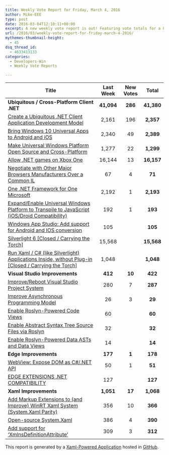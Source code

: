 ```yaml
---
title: Weekly Vote Report for Friday, March 4, 2016
author: Mike-EEE
type: post
date: 2016-03-04T12:10:11+00:00
excerpt: A new weekly vote report is out! Featuring vote totals for a Ubiquitous / Cross-Platform Client .NET (+286 New/41,380 Total), Visual Studio Improvements (+10 New/422 Total), Edge Improvements (+1 New/178 Total), and Xaml Improvements (+17 New/1,068 Total).
url: /2016/03/weekly-vote-report-for-friday-march-4-2016/
mythemes-thumbnail-height:
  - 45
dsq_thread_id:
  - 4633413133
categories:
  - Developers-Win
  - Weekly Vote Reports

---
```

| Title                                                                                                     | Last Week  |      <span class="new">New Votes</span>       |   Total    |
| --------------------------------------------------------------------------------------------------------- |:----------:|:---------------------------------------------:|:----------:|
| **Ubiquitous / Cross-Platform Client .NET**                                                               | **41,094** | <span class="new"><strong>286</strong></span> | **41,380** |
| [Create a Ubiquitous .NET Client Application Development Model][1]                                        |   2,161    |         <span class="new">196</span>          | **2,357**  |
| [Bring Windows 10 Universal Apps to Android and iOS][2]                                                   |   2,340    |          <span class="new">49</span>          | **2,389**  |
| [Make Universal Windows Platform Open Source and Cross-Platform][3]                                       |   1,277    |          <span class="new">22</span>          | **1,299**  |
| [Allow .NET games on Xbox One][4]                                                                         |   16,144   |          <span class="new">13</span>          | **16,157** |
| [Negotiate with Other Major Browsers Manufacturers Over a Common IL][5]                                   |     67     |          <span class="new">4</span>           |   **71**   |
| [One .NET Framework for One Microsoft][6]                                                                 |   2,192    |          <span class="new">1</span>           | **2,193**  |
| [Expand/Enable Universal Windows Platform to Transpile to JavaScript (iOS/Droid Compatibility)][7]        |    192     |          <span class="new">1</span>           |  **193**   |
| [Windows App Studio: Add support for Android and IOS conversion][8]                                       |    105     |           <span class="new"></span>           |  **105**   |
| [Silverlight 6 [Closed / Carrying the Torch]][9]                                                          |   15,568   |           <span class="new"></span>           | **15,568** |
| [Run Xaml / C# (like Silverlight) Applications Inside, without Plug-in [Closed / Carrying the Torch]][10] |   1,048    |           <span class="new"></span>           | **1,048**  |
| **Visual Studio Improvements**                                                                            |  **412**   | <span class="new"><strong>10</strong></span>  |  **422**   |
| [Improve/Reboot Visual Studio Project System][11]                                                         |    280     |          <span class="new">7</span>           |  **287**   |
| [Improve Asynchronous Programming Model][12]                                                              |     26     |          <span class="new">3</span>           |   **29**   |
| [Enable Roslyn-Powered Code Views][13]                                                                    |     60     |           <span class="new"></span>           |   **60**   |
| [Enable Abstract Syntax Tree Source Files via Roslyn][14]                                                 |     32     |           <span class="new"></span>           |   **32**   |
| [Enable Roslyn-Powered Data ASTs and Data Views][15]                                                      |     14     |           <span class="new"></span>           |   **14**   |
| **Edge Improvements**                                                                                     |  **177**   |  <span class="new"><strong>1</strong></span>  |  **178**   |
| [WebView: Expose DOM as C#/.NET API][16]                                                                  |     50     |          <span class="new">1</span>           |   **51**   |
| [EDGE EXTENSIONS .NET COMPATIBILITY][17]                                                                  |    127     |           <span class="new"></span>           |  **127**   |
| **Xaml Improvements**                                                                                     | **1,051**  | <span class="new"><strong>17</strong></span>  | **1,068**  |
| [Add Markup Extensions to (and Improve) WinRT Xaml System (System.Xaml Parity)][18]                       |    356     |          <span class="new">10</span>          |  **366**   |
| [Open-source System.Xaml][19]                                                                             |    386     |          <span class="new">4</span>           |  **390**   |
| [Add support for &#8216;XmlnsDefinitionAttribute&#8217;][20]                                              |    309     |          <span class="new">3</span>           |  **312**   |

This report is generated by a [Xaml-Powered Application][21] hosted in [GitHub][22].

 [1]: http://visualstudio.uservoice.com/forums/121579-visual-studio/suggestions/10027638-create-a-ubiquitous-net-client-application-develo
 [2]: https://visualstudio.uservoice.com/forums/121579-visual-studio-2015/suggestions/8912350-bring-windows-10-universal-apps-to-android-and-ios
 [3]: https://wpdev.uservoice.com/forums/110705-dev-platform/suggestions/7989744-make-universal-windows-platform-open-source-and-cr
 [4]: https://visualstudio.uservoice.com/forums/121579-visual-studio-2015/suggestions/4233646-allow-net-games-on-xbox-one
 [5]: https://wpdev.uservoice.com/forums/257854-microsoft-edge-developer/suggestions/11392869-negociate-with-other-major-browsers-maufacturers-o
 [6]: http://visualstudio.uservoice.com/forums/121579-visual-studio-2015/suggestions/4249140-one-net-framework-for-one-microsoft
 [7]: https://wpdev.uservoice.com/forums/110705-dev-platform/suggestions/7897380-expand-enable-universal-windows-platform-to-transp
 [8]: https://wpdev.uservoice.com/forums/216486-windows-app-studio/suggestions/9550647-add-support-for-andriod-and-ios-conversion
 [9]: http://visualstudio.uservoice.com/forums/121579-visual-studio/suggestions/3556619-silverlight-6
 [10]: https://wpdev.uservoice.com/forums/257854-microsoft-edge-developer/suggestions/8022150-run-xaml-c-like-silverlight-applications-ins
 [11]: http://visualstudio.uservoice.com/forums/121579-visual-studio/suggestions/9347001-improve-reboot-visual-studio-project-system
 [12]: http://visualstudio.uservoice.com/forums/121579-visual-studio/suggestions/9126493-improve-asynchronous-programming-model
 [13]: http://visualstudio.uservoice.com/forums/121579-visual-studio/suggestions/10020390-enable-roslyn-powered-code-views
 [14]: http://visualstudio.uservoice.com/forums/121579-visual-studio-2015/suggestions/7066885-enable-abstract-syntax-tree-source-files-via-rosly
 [15]: http://visualstudio.uservoice.com/forums/121579-visual-studio/suggestions/10020525-enable-roslyn-powered-data-asts-and-data-views
 [16]: https://wpdev.uservoice.com/forums/110705-dev-platform/suggestions/9126583-webview-expose-dom-as-c-net-api
 [17]: https://wpdev.uservoice.com/forums/257854-microsoft-edge-developer/suggestions/9467958-edge-extensions-net-compatibility
 [18]: https://wpdev.uservoice.com/forums/110705-dev-platform/suggestions/7232264-add-markup-extensions-to-and-improve-winrt-xaml
 [19]: http://visualstudio.uservoice.com/forums/121579-visual-studio-2015/suggestions/11234259-open-source-system-xaml
 [20]: https://wpdev.uservoice.com/forums/110705-universal-windows-platform/suggestions/9523650-add-support-for-xmlnsdefinitionattribute
 [21]: https://imgflip.com/i/h6ho2
 [22]: https://github.com/DevelopersWin/VoteReporter